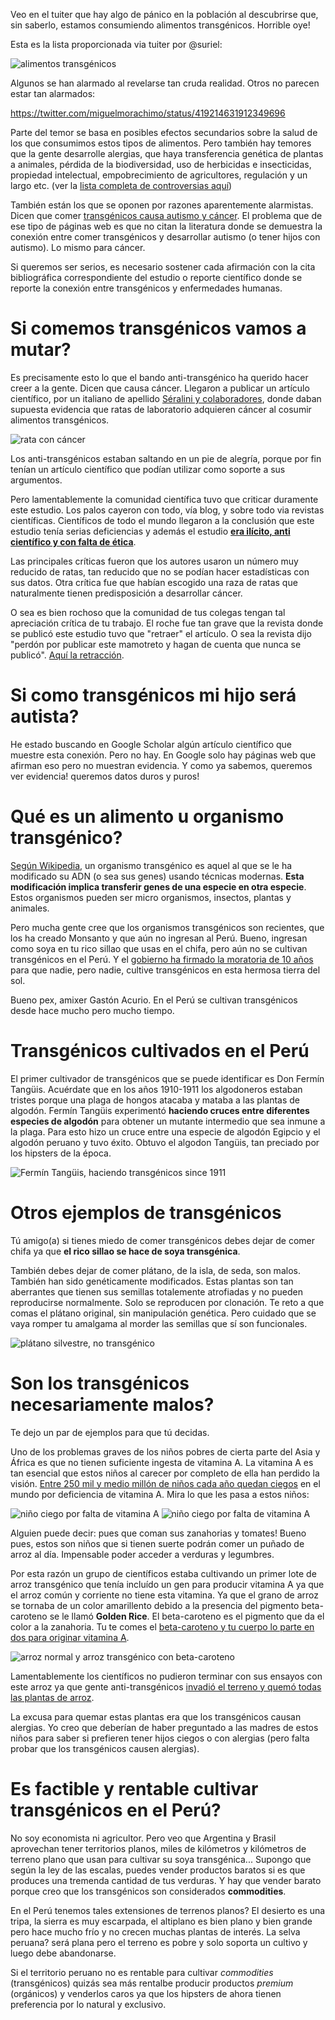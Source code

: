 Veo en el tuiter que hay algo de pánico en la población al descubrirse que, sin
saberlo, estamos consumiendo alimentos transgénicos. Horrible oye!

Esta es la lista proporcionada via tuiter por @suriel:

![alimentos transgénicos](images/alimentos_transgenicos.png)

Algunos se han alarmado al revelarse tan cruda realidad. Otros no parecen estar
tan alarmados:

https://twitter.com/miguelmorachimo/status/419214631912349696

Parte del temor se basa en posibles efectos secundarios sobre la salud de los
que consumimos estos tipos de alimentos. Pero también hay temores que la gente
desarrolle alergias, que haya transferencia genética de plantas a animales,
pérdida de la biodiversidad, uso de herbicidas e insecticidas,
propiedad intelectual, empobrecimiento de agricultores, regulación y
un largo etc. (ver la [lista completa de controversias aquí](http://en.wikipedia.org/wiki/Genetically_modified_food_controversies))

También están los que se oponen por razones aparentemente alarmistas. Dicen que
comer [transgénicos causa autismo y cáncer](http://www.healthinducedautism.com/genetically-modified-foods-gmo.html).
El problema que de ese tipo de páginas web es que no citan la literatura donde se
demuestra la conexión entre comer transgénicos y desarrollar autismo (o tener
hijos con autismo). Lo mismo para cáncer.

Si queremos ser serios, es necesario sostener cada afirmación con la cita
bibliográfica correspondiente del estudio o reporte científico donde se reporte
la conexión entre transgénicos y enfermedades humanas.


# Si comemos transgénicos vamos a mutar?
Es precisamente esto lo que el bando anti-transgénico ha querido hacer creer a
la gente. Dicen que causa cáncer.
Llegaron a publicar un artículo científico, por un italiano de
apellido [Séralini y colaboradores](http://www.sciencedirect.com/science/article/pii/S0278691512005637), donde daban
supuesta evidencia que ratas de laboratorio adquieren cáncer al cosumir
alimentos transgénicos.

![rata con cáncer](images/rata_con_tumor.jpg)

Los anti-transgénicos estaban saltando en un pie de alegría, porque por fin
tenían un artículo científico que podían utilizar como soporte a sus
argumentos.

Pero lamentablemente la comunidad científica tuvo que criticar duramente este
estudio. Los palos cayeron con todo, vía blog, y sobre todo via
revistas científicas.
Científicos de todo el mundo llegaron a la conclusión que este estudio tenía
serias deficiencias y además el estudio **[era ilícito, anti científico y con
falta de ética](http://www.gmwatch.org/index.php/news/archive/2013/15184-journal-retraction-of-seralini-study-is-illicit-unscientific-and-unethical)**.

Las principales críticas fueron que los autores usaron un número muy reducido de ratas, tan reducido que no se podían hacer estadísticas con sus datos. Otra crítica fue que habían escogido una raza de ratas que naturalmente tienen predisposición a desarrollar cáncer.

O sea es bien rochoso que la comunidad de tus colegas tengan tal apreciación
crítica de tu trabajo. El roche fue tan grave que la revista donde se publicó
este estudio tuvo que "retraer" el artículo. O sea la revista dijo "perdón por
publicar este mamotreto y hagan de cuenta que nunca se publicó".
[Aquí la retracción](http://www.sciencedirect.com/science/article/pii/S0278691512005637).

# Si como transgénicos mi hijo será autista?
He estado buscando en Google Scholar algún artículo científico que muestre esta
conexión. Pero no hay. En Google solo hay páginas web que afirman eso pero no
muestran evidencia. Y como ya sabemos, queremos ver evidencia! queremos datos
duros y puros!

# Qué es un alimento u organismo transgénico?
[Según Wikipedia](http://en.wikipedia.org/wiki/Genetically_modified_organism),
un organismo transgénico es aquel al que se le ha modificado
su ADN (o sea sus genes) usando técnicas modernas. **Esta modificación implica
transferir genes de una especie en otra especie**. Estos organismos pueden ser
micro organismos, insectos, plantas y animales.

Pero mucha gente cree que los organismos transgénicos son recientes, que los ha
creado Monsanto y que aún no ingresan al Perú. Bueno, ingresan como soya en tu
rico sillao que usas en el chifa, pero aún no se cultivan transgénicos en el
Perú. Y el [gobierno ha firmado la moratoria de 10 años](http://www.larepublica.pe/04-11-2011/congreso-le-puso-freno-por-10-anos-al-ingreso-de-transgenicos-al-pais) para que nadie, pero
nadie, cultive transgénicos en esta hermosa tierra del sol.

Bueno pex, amixer Gastón Acurio. En el Perú se cultivan transgénicos desde
hace mucho pero mucho tiempo.

# Transgénicos cultivados en el Perú
El primer cultivador de transgénicos que se puede identificar es Don Fermín
Tangüis.
Acuérdate que en los años 1910-1911 los algodoneros estaban tristes porque una
plaga de hongos atacaba y mataba a las plantas de algodón. Fermín Tangüis
experimentó **haciendo cruces entre diferentes especies de algodón** para
obtener un mutante intermedio que sea inmune a la plaga. Para esto hizo un
cruce entre una especie de algodón Egipcio y el algodón peruano y tuvo éxito.
Obtuvo el algodon Tangüis, tan preciado por los hipsters de la época.

![Fermín Tangüis, haciendo transgénicos since 1911](images/fermin_tanguis.jpg)

# Otros ejemplos de transgénicos
Tú amigo(a) si tienes miedo de comer transgénicos debes dejar de comer chifa ya
que **el rico sillao se hace de soya transgénica**.

También debes dejar de comer plátano, de la isla, de seda, son malos. También
han sido genéticamente modificados. Estas plantas son tan aberrantes que tienen
sus semillas totalemente atrofiadas y no pueden reproducirse normalmente. Solo
se reproducen por clonación.
Te reto a que comas el plátano original, sin manipulación genética. Pero
cuidado que se vaya romper tu amalgama al morder las semillas que sí son funcionales.

![plátano silvestre, no transgénico](images/platano.jpg)

# Son los transgénicos necesariamente malos?
Te dejo un par de ejemplos para que tú decidas.

Uno de los problemas graves de los niños pobres de cierta parte del Asia y
África es que no
tienen suficiente ingesta de vitamina A. La vitamina A es tan esencial que
estos niños al carecer por completo de ella han perdido la visión. [Entre 250
mil y medio millón de niños cada año quedan
ciegos](http://en.wikipedia.org/wiki/Vitamin_A_deficiency) en el mundo por
deficiencia de vitamina A. Mira lo que les pasa a estos niños:

![niño ciego por falta de vitamina A](images/nino_ciego1.jpg)
![niño ciego por falta de vitamina A](images/nino_ciego2.jpg)

Alguien puede decir: pues que coman sus zanahorias y tomates! Bueno pues, estos
son niños que si tienen suerte podrán comer un puñado de arroz al día.
Impensable poder acceder a verduras y legumbres.

Por esta razón un grupo de científicos estaba cultivando un primer lote de
arroz transgénico que tenía incluído un gen para producir vitamina A ya que el
arroz común y corriente no tiene esta vitamina. Ya que el grano de arroz se
tornaba de un color amarillento debido a la presencia del pigmento
beta-caroteno se le llamó **Golden Rice**. El beta-caroteno es el pigmento que da el color a la zanahoria.
Tu te comes el [beta-caroteno y tu cuerpo lo parte en dos para originar vitamina
A](http://es.wikipedia.org/wiki/Caroteno).

![arroz normal y arroz transgénico con beta-caroteno](images/golden_rice.jpg)

Lamentablemente los científicos no pudieron terminar con sus ensayos con este
arroz ya que gente anti-transgénicos [invadió el terreno y quemó todas las
plantas de arroz](http://www.slate.com/blogs/future_tense/2013/08/26/golden_rice_attack_in_philippines_anti_gmo_activists_lie_about_protest_and.html).

La excusa para quemar estas plantas era que los transgénicos causan alergias.
Yo creo que deberían de haber preguntado a las madres de estos niños para saber
si prefieren tener hijos ciegos o con alergias (pero falta probar que los transgénicos causen alergias).

# Es factible y rentable cultivar transgénicos en el Perú?
No soy economista ni agricultor. Pero veo que Argentina y Brasil aprovechan
tener territorios planos, miles de kilómetros y kilómetros de terreno plano que usan
para cultivar su soya transgénica... Supongo que según la
ley de las escalas, puedes vender productos baratos si es que produces una
tremenda cantidad de tus verduras. Y hay que vender barato porque creo que los
transgénicos son considerados **commodities**.

En el Perú tenemos tales extensiones de terrenos planos? El desierto es una
tripa, la sierra es muy escarpada, el altiplano es bien plano y bien grande
pero hace mucho frío y no crecen muchas plantas de interés. La selva peruana?
será plana pero el terreno es pobre y solo soporta un cultivo y luego debe
abandonarse.

Si el territorio peruano no es rentable para cultivar *commodities*
(transgénicos) quizás sea más rentalbe producir productos *premium* (orgánicos)
    y venderlos caros ya que los hipsters de ahora tienen preferencia por lo
    natural y exclusivo.
